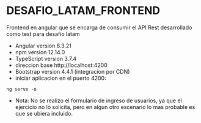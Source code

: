 # DESAFIO_LATAM_FRONTEND
Frontend en angular que se encarga de consumir el API Rest desarrollado como test para desafio latam

- Angular version 8.3.21
- npm version 12.14.0
- TypeScript version 3.7.4
- direccion base http://localhost:4200
- Bootstrap version 4.4.1 (integracion por CDN)
- iniciar aplicacion en el puerto 4200: 
```
ng serve -o
```
* Nota: No se realizo el formulario de ingreso de usuarios, ya que el ejercicio no lo solicita, pero en algun otro escenario lo mas probable es que se ubiera incluido.